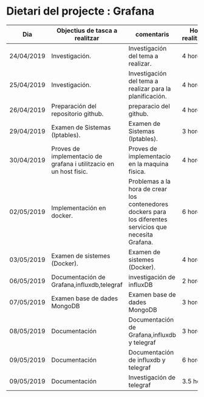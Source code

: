 # Dietari del projecte : Grafana

Dia | Objectius de tasca a realitzar | comentaris | Hores realitzades
----|--------------------------------|------------|------------------
24/04/2019 | Investigación. | Investigación del tema a realizar. | 4 hores.
25/04/2019 | Investigación. | Investigación del tema a realizar para la planificación. | 4 hores.
26/04/2019 | Preparación del repositorio github. | preparacio del github.  | 4 hores.
29/04/2019 | Examen de Sistemas (Iptables). | Examen de Sistemas (Iptables). |3 hores.
30/04/2019 | Proves de implementacio de grafana i utilitzacio en un host fisic. | Proves de implementacio en la maquina fisica. | 4 hores.
02/05/2019 | Implementación en docker. | Problemas a la hora de crear los contenedores dockers para los diferentes servicios que necesita Grafana. | 6 hores.
03/05/2019 | Examen de sistemes (Docker). | Examen de sistemes (Docker). | 4 hores.
06/05/2019 | Documentación de Grafana,influxdb,telegraf | investigación de influxDB | 2 hores.
07/05/2019 | Examen base de dades MongoDB | Examen base de dades MongoDB | 3 hores.
08/05/2019 | Documentación | Documentación de Grafana,influxdb y telegraf | 3 hores.
09/05/2019 | Documentación | Documentación de influxdb y telegraf | 6 hores.
09/05/2019 | Documentación | Investigación de telegraf | 3.5 hores.
